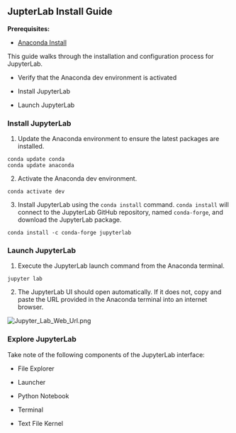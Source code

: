 ## JupterLab Install Guide

**Prerequisites:**

* [Anaconda Install](AnacondaInstallGuide.md)

This guide walks through the installation and configuration process for JupyterLab.

* Verify that the Anaconda dev environment is activated

* Install JupyterLab

* Launch JupyterLab

### Install JupyterLab

1. Update the Anaconda environment to ensure the latest packages are installed.

  ```shell
  conda update conda
  conda update anaconda
  ```

2. Activate the Anaconda dev environment.

  ```shell
  conda activate dev
  ```

3. Install JupyterLab using the `conda install` command. `conda install` will connect to the JupyterLab GitHub repository, named `conda-forge`, and download the JupyterLab package.

  ```shell
  conda install -c conda-forge jupyterlab
  ```

### Launch JupyterLab

1. Execute the JupyterLab launch command from the Anaconda terminal.

  ```shell
  jupyter lab
  ```

2. The JupyterLab UI should open automatically. If it does not, copy and paste the URL provided in the Anaconda terminal into an internet browser.

  ![Jupyter_Lab_Web_Url.png](Images/Jupyter_Lab_Web_Url.png)

### Explore JupyterLab

Take note of the following components of the JupyterLab interface:

  * File Explorer

  * Launcher

  * Python Notebook

  * Terminal

  * Text File Kernel
